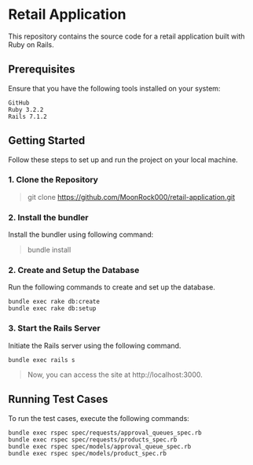  # Retail Application
This repository contains the source code for a retail application built with Ruby on Rails.

## Prerequisites
Ensure that you have the following tools installed on your system:

```
GitHub
Ruby 3.2.2
Rails 7.1.2
```
## Getting Started
Follow these steps to set up and run the project on your local machine.

### 1. Clone the Repository


>git clone https://github.com/MoonRock000/retail-application.git

### 2. Install the bundler

Install the bundler using following command:

>bundle install

### 2. Create and Setup the Database
Run the following commands to create and set up the database.
```
bundle exec rake db:create
bundle exec rake db:setup
```
### 3. Start the Rails Server
Initiate the Rails server using the following command.
```
bundle exec rails s
````
>Now, you can access the site at http://localhost:3000.

## Running Test Cases
To run the test cases, execute the following commands:


```
bundle exec rspec spec/requests/approval_queues_spec.rb
bundle exec rspec spec/requests/products_spec.rb
bundle exec rspec spec/models/approval_queue_spec.rb
bundle exec rspec spec/models/product_spec.rb
```
